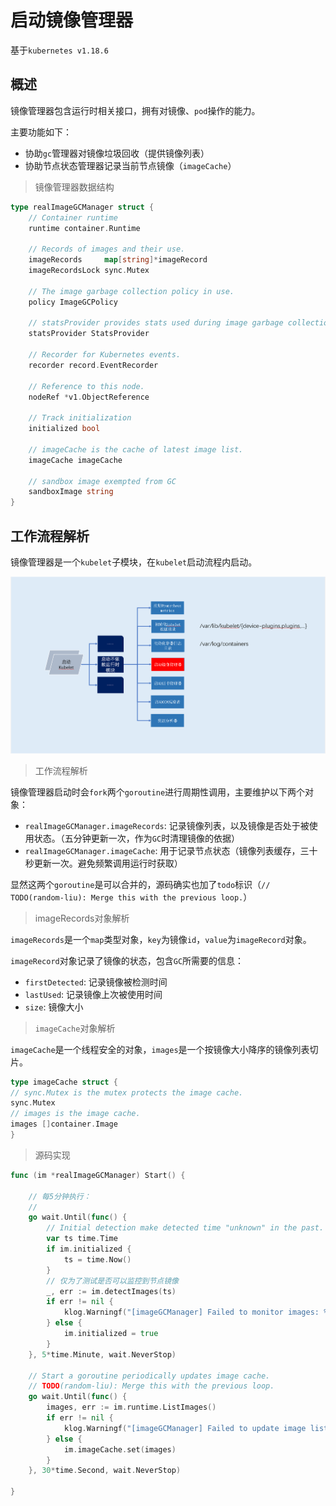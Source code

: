 # 启动镜像管理器

基于`kubernetes v1.18.6`

## 概述

镜像管理器包含运行时相关接口，拥有对镜像、`pod`操作的能力。

主要功能如下：
- 协助`gc`管理器对镜像垃圾回收（提供镜像列表）
- 协助节点状态管理器记录当前节点镜像（`imageCache`）

> 镜像管理器数据结构

```go
type realImageGCManager struct {
	// Container runtime
	runtime container.Runtime

	// Records of images and their use.
	imageRecords     map[string]*imageRecord
	imageRecordsLock sync.Mutex

	// The image garbage collection policy in use.
	policy ImageGCPolicy

	// statsProvider provides stats used during image garbage collection.
	statsProvider StatsProvider

	// Recorder for Kubernetes events.
	recorder record.EventRecorder

	// Reference to this node.
	nodeRef *v1.ObjectReference

	// Track initialization
	initialized bool

	// imageCache is the cache of latest image list.
	imageCache imageCache

	// sandbox image exempted from GC
	sandboxImage string
}
```

## 工作流程解析

镜像管理器是一个`kubelet`子模块，在`kubelet`启动流程内启动。

![](images/boot-image-manager.png)

> 工作流程解析

镜像管理器启动时会`fork`两个`goroutine`进行周期性调用，主要维护以下两个对象：

- `realImageGCManager.imageRecords`: 记录镜像列表，以及镜像是否处于被使用状态。（五分钟更新一次，作为`GC`时清理镜像的依据）
- `realImageGCManager.imageCache`: 用于记录节点状态（镜像列表缓存，三十秒更新一次。避免频繁调用运行时获取）

显然这两个`goroutine`是可以合并的，源码确实也加了`todo`标识（`// TODO(random-liu): Merge this with the previous loop.`）

> imageRecords对象解析

`imageRecords`是一个`map`类型对象，`key`为镜像`id`，`value`为`imageRecord`对象。

`imageRecord`对象记录了镜像的状态，包含`GC`所需要的信息：

- `firstDetected`: 记录镜像被检测时间
- `lastUsed`: 记录镜像上次被使用时间
- `size`: 镜像大小

> `imageCache`对象解析

`imageCache`是一个线程安全的对象，`images`是一个按镜像大小降序的镜像列表切片。

```go
type imageCache struct {
// sync.Mutex is the mutex protects the image cache.
sync.Mutex
// images is the image cache.
images []container.Image
}
```

> 源码实现

```go
func (im *realImageGCManager) Start() {

	// 每5分钟执行：
	//
	go wait.Until(func() {
		// Initial detection make detected time "unknown" in the past.
		var ts time.Time
		if im.initialized {
			ts = time.Now()
		}
		// 仅为了测试是否可以监控到节点镜像
		_, err := im.detectImages(ts)
		if err != nil {
			klog.Warningf("[imageGCManager] Failed to monitor images: %v", err)
		} else {
			im.initialized = true
		}
	}, 5*time.Minute, wait.NeverStop)

	// Start a goroutine periodically updates image cache.
	// TODO(random-liu): Merge this with the previous loop.
	go wait.Until(func() {
		images, err := im.runtime.ListImages()
		if err != nil {
			klog.Warningf("[imageGCManager] Failed to update image list: %v", err)
		} else {
			im.imageCache.set(images)
		}
	}, 30*time.Second, wait.NeverStop)

}
```